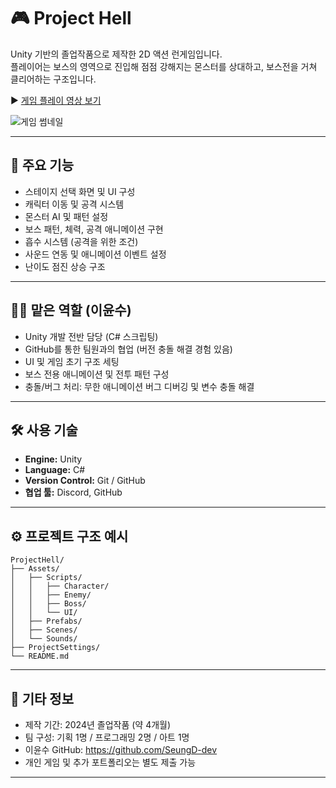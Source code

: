 # 🎮 Project Hell

Unity 기반의 졸업작품으로 제작한 2D 액션 런게임입니다.  
플레이어는 보스의 영역으로 진입해 점점 강해지는 몬스터를 상대하고, 보스전을 거쳐 클리어하는 구조입니다.

▶️ [게임 플레이 영상 보기](https://youtu.be/ue9dcApmsUo)

![게임 썸네일](https://img.youtube.com/vi/ue9dcApmsUo/0.jpg)

---

## 📌 주요 기능

- 스테이지 선택 화면 및 UI 구성
- 캐릭터 이동 및 공격 시스템
- 몬스터 AI 및 패턴 설정
- 보스 패턴, 체력, 공격 애니메이션 구현
- 흡수 시스템 (공격을 위한 조건)
- 사운드 연동 및 애니메이션 이벤트 설정
- 난이도 점진 상승 구조

---

## 👨‍💻 맡은 역할 (이윤수)

- Unity 개발 전반 담당 (C# 스크립팅)
- GitHub를 통한 팀원과의 협업 (버전 충돌 해결 경험 있음)
- UI 및 게임 초기 구조 세팅
- 보스 전용 애니메이션 및 전투 패턴 구성
- 충돌/버그 처리: 무한 애니메이션 버그 디버깅 및 변수 충돌 해결

---

## 🛠 사용 기술

- **Engine:** Unity  
- **Language:** C#  
- **Version Control:** Git / GitHub  
- **협업 툴:** Discord, GitHub

---

## ⚙️ 프로젝트 구조 예시

```
ProjectHell/
├── Assets/
│   ├── Scripts/
│   │   ├── Character/
│   │   ├── Enemy/
│   │   ├── Boss/
│   │   └── UI/
│   ├── Prefabs/
│   ├── Scenes/
│   └── Sounds/
├── ProjectSettings/
└── README.md
```

---

## 🧭 기타 정보

- 제작 기간: 2024년 졸업작품 (약 4개월)  
- 팀 구성: 기획 1명 / 프로그래밍 2명 / 아트 1명  
- 이윤수 GitHub: https://github.com/SeungD-dev  
- 개인 게임 및 추가 포트폴리오는 별도 제출 가능

---
